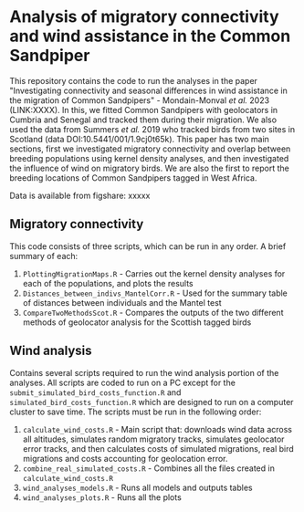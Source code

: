 
# Analysis of migratory connectivity and wind assistance in the Common Sandpiper

This repository contains the code to run the analyses in the paper "Investigating connectivity and seasonal differences in wind assistance in the migration of Common Sandpipers" - Mondain-Monval _et al._ 2023 (LINK:XXXX). In this, we fitted Common Sandpipers with geolocators in Cumbria and Senegal and tracked them during their migration. We also used the data from Summers _et al._ 2019 who tracked birds from two sites in Scotland (data DOI:10.5441/001/1.9cj0t65k). This paper has two main sections, first we investigated migratory connectivity and overlap between breeding populations using kernel density analyses, and then investigated the influence of wind on migratory birds. We are also the first to report the breeding locations of Common Sandpipers tagged in West Africa.

Data is available from figshare: xxxxx

## Migratory connectivity

This code consists of three scripts, which can be run in any order. A brief summary of each:

1. `PlottingMigrationMaps.R` - Carries out the kernel density analyses for each of the populations, and plots the results
2. `Distances_between_indivs_MantelCorr.R` - Used for the summary table of distances between individuals and the Mantel test
3. `CompareTwoMethodsScot.R` - Compares the outputs of the two different methods of geolocator analysis for the Scottish tagged birds

## Wind analysis

Contains several scripts required to run the wind analysis portion of the analyses. All scripts are coded to run on a PC except for the `submit_simulated_bird_costs_function.R` and `simulated_bird_costs_function.R` which are designed to run on a computer cluster to save time. The scripts must be run in the following order:

1. `calculate_wind_costs.R` - Main script that: downloads wind data across all altitudes, simulates random migratory tracks, simulates geolocator error tracks, and then calculates costs of simulated migrations, real bird migrations and costs accounting for geolocation error.
2. `combine_real_simulated_costs.R` - Combines all the files created in `calculate_wind_costs.R`
3. `wind_analyses_models.R` - Runs all models and outputs tables
4. `wind_analyses_plots.R` - Runs all the plots 
